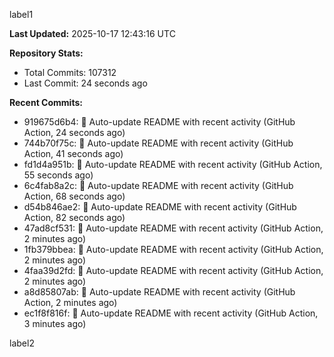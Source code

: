 
label1 
<!-- ACTIVITY_START -->
**Last Updated:** 2025-10-17 12:43:16 UTC

**Repository Stats:**
- Total Commits: 107312
- Last Commit: 24 seconds ago

**Recent Commits:**
- 919675d6b4: 🤖 Auto-update README with recent activity (GitHub Action, 24 seconds ago)
- 744b70f75c: 🤖 Auto-update README with recent activity (GitHub Action, 41 seconds ago)
- fd1d4a951b: 🤖 Auto-update README with recent activity (GitHub Action, 55 seconds ago)
- 6c4fab8a2c: 🤖 Auto-update README with recent activity (GitHub Action, 68 seconds ago)
- d54b846ae2: 🤖 Auto-update README with recent activity (GitHub Action, 82 seconds ago)
- 47ad8cf531: 🤖 Auto-update README with recent activity (GitHub Action, 2 minutes ago)
- 1fb379bbea: 🤖 Auto-update README with recent activity (GitHub Action, 2 minutes ago)
- 4faa39d2fd: 🤖 Auto-update README with recent activity (GitHub Action, 2 minutes ago)
- a8d85807ab: 🤖 Auto-update README with recent activity (GitHub Action, 2 minutes ago)
- ec1f8f816f: 🤖 Auto-update README with recent activity (GitHub Action, 3 minutes ago)
<!-- ACTIVITY_END -->

label2
